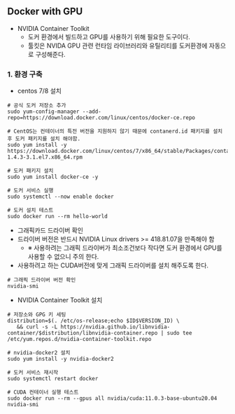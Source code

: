 ## Docker with GPU 
- NVIDIA Container Toolkit
  - 도커 환경에서 빌드하고 GPU를 사용하기 위해 필요한 도구이다.
  - 툴킷은 NVIDA GPU 관련 런타임 라이브러리와 유틸리티를 도커환경에 자동으로 구성해준다.
    

### 1. 환경 구축
- centos 7/8 설치
```
# 공식 도커 저장소 추가
sudo yum-config-manager --add-repo=https://download.docker.com/linux/centos/docker-ce.repo

# CentOS는 컨테이너의 특전 버전을 지원하지 않기 때문에 contanerd.id 패키지를 설치 후 도커 패키지를 설치 해야함.
sudo yum install -y https://download.docker.com/linux/centos/7/x86_64/stable/Packages/containerd.io-1.4.3-3.1.el7.x86_64.rpm

# 도커 패키지 설치
sudo yum install docker-ce -y

# 도커 서비스 실행
sudo systemctl --now enable docker

# 도커 설치 테스트 
sudo docker run --rm hello-world
```
- 그래픽카드 드라이버 확인
 - 드라이버 버전은 반드시 NVIDIA Linux drivers >= 418.81.07을 만족해야 함
   - ※ 사용하려는 그래픽 드라이버가 최소조건보다 작다면 도커 환경에서 GPU를 사용할 수 없으니 주의 한다.
 - 사용하려고 하는 CUDA버전에 맞게 그래픽 드라이버를 설치 해주도록 한다.

```
# 그래픽 드라이버 버전 확인 
nvidia-smi
```

- NVIDIA Container Toolkit 설치
```
# 저장소와 GPG 키 세팅
distribution=$(. /etc/os-release;echo $ID$VERSION_ID) \
   && curl -s -L https://nvidia.github.io/libnvidia-container/$distribution/libnvidia-container.repo | sudo tee /etc/yum.repos.d/nvidia-container-toolkit.repo

# nvidia-docker2 설치
sudo yum install -y nvidia-docker2

# 도커 서비스 재시작
sudo systemctl restart docker

# CUDA 컨테이너 실행 테스트
sudo docker run --rm --gpus all nvidia/cuda:11.0.3-base-ubuntu20.04 nvidia-smi
```


